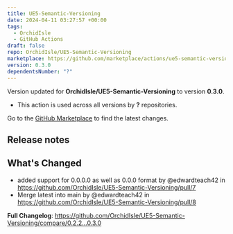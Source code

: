 ```yaml
---
title: UE5-Semantic-Versioning
date: 2024-04-11 03:27:57 +00:00
tags:
  - OrchidIsle
  - GitHub Actions
draft: false
repo: OrchidIsle/UE5-Semantic-Versioning
marketplace: https://github.com/marketplace/actions/ue5-semantic-versioning
version: 0.3.0
dependentsNumber: "?"
---
```



Version updated for **OrchidIsle/UE5-Semantic-Versioning** to version **0.3.0**.
- This action is used across all versions by **?** repositories.

Go to the [GitHub Marketplace](https://github.com/marketplace/actions/ue5-semantic-versioning) to find the latest changes.

## Release notes

## What's Changed
* added support for 0.0.0.0 as well as 0.0.0 format by @edwardteach42 in https://github.com/OrchidIsle/UE5-Semantic-Versioning/pull/7
* Merge latest into main by @edwardteach42 in https://github.com/OrchidIsle/UE5-Semantic-Versioning/pull/8


**Full Changelog**: https://github.com/OrchidIsle/UE5-Semantic-Versioning/compare/0.2.2...0.3.0
